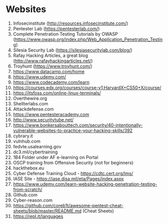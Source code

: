 # Websites

1. Infosecinstitute (http://resources.infosecinstitute.com/)
2. Pentester Lab (https://pentesterlab.com/)
3. Complete Penetration Testing Tutorials by OWASP (https://www.owasp.org/index.php/Web_Application_Penetration_Testing)
4. Silesia Security Lab (https://silesiasecuritylab.com/blog/)
5. Rafay Hacking Articles, a great blog (http://www.rafayhackingarticles.net/)
6. Troyhunt (https://www.troyhunt.com/)
7. https://www.datacamp.com/home
8. https://www.udemy.com/
9. https://www.codecademy.com/learn
10. https://courses.edx.org/courses/course-v1:HarvardX+CS50+X/course/
11. https://itsfoss.com/online-linux-terminals/
12. Overthewire.org
13. Shellterlabs.com
14. Attackdefense.com
15. https://www.pentesteracademy.com
16. http://www.securitytube.net/
17. https://www.bonkersabouttech.com/security/40-intentionally-vulnerable-websites-to-practice-your-hacking-skills/392
18. cybrary.it
19. vulnhub.com
20. fedvte.usalearning.gov
21. dc3.mil/cybertraining
22. 1B4 Folder under AF e-learning on Portal
23. OSCP training from Offensive Security (not for beginners)
24. hackthebox.eu
25. Cyber Defense Training Cloud - https://cdtc.cert.org/lms/
26. IASE Site - https://iase.disa.mil/eta/Pages/index.aspx
27. https://www.udemy.com/learn-website-hacking-penetration-testing-from-scratch/
28. Github.com
29. Cyber-reason.com
30. https://github.com/coreb1t/awesome-pentest-cheat-sheets/blob/master/README.md (Cheat Sheets)
31. https://repl.it/languages